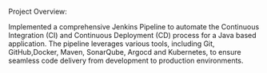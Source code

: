 Project Overview:

Implemented a comprehensive Jenkins Pipeline to automate the Continuous Integration (CI) and Continuous Deployment (CD) process for a Java based application. 
The pipeline leverages various tools, including Git, GitHub,Docker, Maven, SonarQube, Argocd and Kubernetes, to ensure seamless code delivery from development to production environments.
